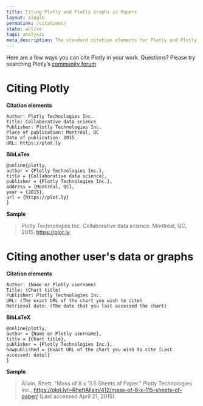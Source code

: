 ```yaml
---
title: Citing Plotly and Plotly Graphs in Papers
layout: single
permalink: /citations/
state: active
tags: analysis
meta_description: The standard citation elements for Plotly and Plotly graphs.
---
```



Here are a few ways you can cite Plotly in your work. Questions? Please try searching Plotly’s <a href="http://community.plot.ly/">community forum</a>

# Citing Plotly

**Citation elements**

```
Author: Plotly Technologies Inc.
Title: Collaborative data science
Publisher: Plotly Technologies Inc.
Place of publication: Montréal, QC
Date of publication: 2015
URL: https://plot.ly
```

**BibLaTex**

```
@online{plotly,
author = {Plotly Technologies Inc.},
title = {Collaborative data science},
publisher = {Plotly Technologies Inc.},
address = {Montréal, QC},
year = {2015},
url = {https://plot.ly}
}
```

**Sample**

> Plotly Technologies Inc. Collaborative data science. Montréal, QC, 2015. https://plot.ly.


# Citing another user's data or graphs

**Citation elements**

```
Author: (Name or Plotly username)
Title: (Chart title)
Publisher: Plotly Technologies Inc.
URL: (The exact URL of the chart you wish to cite)
Retrieval date: (The date that you last accessed the chart)
```

**BibLaTeX**

```
@online{plotly,
author = {Name or Plotly username},
title = {Chart title},
publisher = {Plotly Technologies Inc.},
howpublished = {Exact URL of the chart you wish to cite [Last accessed: date]}
}
```

**Sample**

> Allain, Rhett. "Mass of 8 x 11.5 Sheets of Paper." Plotly Technologies Inc., https://plot.ly/~RhettAllain/412/mass-of-8-x-115-sheets-of-paper/ (Last accessed April 21, 2015).


